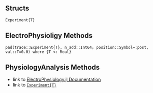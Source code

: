 ## Structs
```@docs
Experiment{T}
```

## ElectroPhysioligy Methods
```@docs
pad(trace::Experiment{T}, n_add::Int64; position::Symbol=:post, val::T=0.0) where {T <: Real}
```

## PhysiologyAnalysis Methods

- link to [ElectroPhysiology.jl Documentation](@ref)
- link to [`Experiment{T}`](@ref)